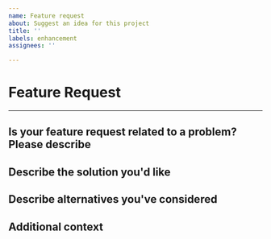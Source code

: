 ```yaml
---
name: Feature request
about: Suggest an idea for this project
title: ''
labels: enhancement
assignees: ''

---
```


# Feature Request

---

## Is your feature request related to a problem? Please describe

## Describe the solution you'd like

## Describe alternatives you've considered

## Additional context
